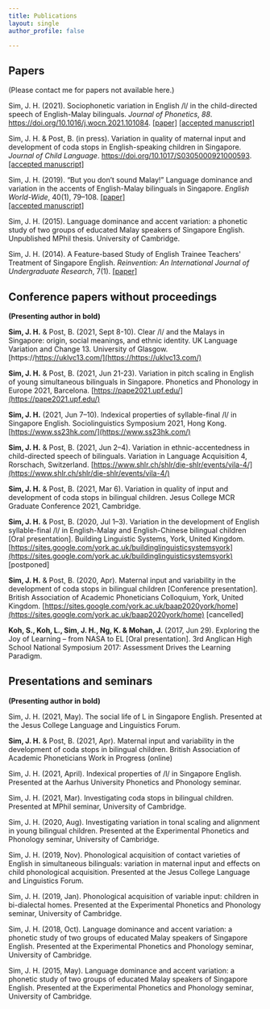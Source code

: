 ```yaml
---
title: Publications
layout: single
author_profile: false

---
```



## Papers

(Please contact me for papers not available here.)

Sim, J. H. (2021). Sociophonetic variation in English /l/ in the child-directed speech of English-Malay bilinguals. _Journal of Phonetics_, _88_. https://doi.org/10.1016/j.wocn.2021.101084. [[paper]](https://authors.elsevier.com/a/1dStKLixzo1UE) [[accepted manuscript]](/assets/documents/jphon_2021.pdf)

Sim, J. H. & Post, B. (in press). Variation in quality of maternal input and development of coda stops in English-speaking children in Singapore. _Journal of Child Language_. https://doi.org/10.1017/S0305000921000593. [[accepted manuscript]](/assets/documents/jcl_2021.pdf) 

Sim, J. H. (2019). “But you don’t sound Malay!” Language dominance and variation in the accents of English-Malay bilinguals in Singapore. _English World-Wide_, 40(1), 79–108. [[paper]](https://www.jbe-platform.com/content/journals/10.1075/eww.00023.sim) <br /> [[accepted manuscript]](https://www.researchgate.net/publication/330792385_But_you_don't_sound_Malay_Language_dominance_and_variation_in_the_accents_of_English-Malay_bilinguals_in_Singapore)

Sim, J. H. (2015). Language dominance and accent variation: a phonetic study of two
groups of educated Malay speakers of Singapore English. Unpublished MPhil thesis. University of Cambridge.

Sim, J. H. (2014). A Feature-based Study of English Trainee Teachers' Treatment of Singapore English. _Reinvention: An International Journal of Undergraduate Research_, 7(1). [[paper]](http://www.warwick.ac.uk/reinventionjournal/archive/volume7issue1/hong)

## Conference papers without proceedings

**(Presenting author in bold)**

**Sim, J. H.** & Post, B. (2021, Sept 8-10). Clear /l/ and the Malays in Singapore: origin, social meanings, and ethnic identity. UK Language Variation and Change 13. University of Glasgow. [https://https://uklvc13.com/](https://https://uklvc13.com/)

**Sim, J. H.** & Post, B. (2021, Jun 21-23). Variation in pitch scaling in English of young simultaneous bilinguals in Singapore. Phonetics and Phonology in Europe 2021, Barcelona. [https://pape2021.upf.edu/](https://pape2021.upf.edu/)

**Sim, J. H.** (2021, Jun 7–10). Indexical properties of syllable-final /l/ in Singapore English. Sociolinguistics Symposium 2021, Hong Kong. [https://www.ss23hk.com/](https://www.ss23hk.com/)

**Sim, J. H.** & Post, B. (2021, Jun 2–4). Variation in ethnic-accentedness in child-directed speech of bilinguals. Variation in Language Acquisition 4, Rorschach, Switzerland. [https://www.shlr.ch/shlr/die-shlr/events/vila-4/](https://www.shlr.ch/shlr/die-shlr/events/vila-4/)

**Sim, J. H.** & Post, B. (2021, Mar 6). Variation in quality of input and development of coda stops in bilingual children. Jesus College MCR Graduate Conference 2021, Cambridge.

**Sim, J. H.** & Post, B. (2020, Jul 1–3). Variation in the development of English syllable-final /l/ in English-Malay and English-Chinese bilingual children [Oral presentation]. Building Linguistic Systems, York, United Kingdom. [https://sites.google.com/york.ac.uk/buildinglinguisticsystemsyork](https://sites.google.com/york.ac.uk/buildinglinguisticsystemsyork) [postponed]

**Sim, J. H.** & Post, B. (2020, Apr). Maternal input and variability in the development of coda stops in bilingual children [Conference presentation]. British Association of Academic Phoneticians Colloquium, York, United Kingdom. [https://sites.google.com/york.ac.uk/baap2020york/home](https://sites.google.com/york.ac.uk/baap2020york/home) [cancelled]

**Koh, S., Koh, L., Sim, J. H., Ng, K. & Mohan, J.** (2017, Jun 29). Exploring the Joy of Learning – from NASA to EL [Oral presentation]. 3rd Anglican High School National Symposium 2017: Assessment Drives the Learning Paradigm.

## Presentations and seminars

**(Presenting author in bold)**

Sim, J. H. (2021, May). The social life of L in Singapore English. Presented at the Jesus College Language and Linguistics Forum.

**Sim, J. H.** & Post, B. (2021, Apr). Maternal input and variability in the development of coda stops in bilingual children. British Association of Academic Phoneticians Work in Progress (online)

Sim, J. H. (2021, April). Indexical properties of /l/ in Singapore English. Presented at the Aarhus University Phonetics and Phonology seminar.

Sim, J. H. (2021, Mar). Investigating coda stops in bilingual children. Presented at MPhil seminar, University of Cambridge.

Sim, J. H. (2020, Aug). Investigating variation in tonal scaling and alignment in young bilingual children. Presented at the Experimental Phonetics and Phonology seminar, University of Cambridge.

Sim, J. H. (2019, Nov). Phonological acquisition of contact varieties of English in simultaneous bilinguals: variation in maternal input and effects on child phonological acquisition. Presented at the Jesus College Language and Linguistics Forum.

Sim, J. H. (2019, Jan). Phonological acquisition of variable input: children in bi-dialectal homes. Presented at the Experimental Phonetics and Phonology seminar, University of Cambridge.

Sim, J. H. (2018, Oct). Language dominance and accent variation: a phonetic study of two groups of educated Malay speakers of Singapore English. Presented at the Experimental Phonetics and Phonology seminar, University of Cambridge.

Sim, J. H. (2015, May). Language dominance and accent variation: a phonetic study of two groups of educated Malay speakers of Singapore English. Presented at the Experimental Phonetics and Phonology seminar, University of Cambridge.

